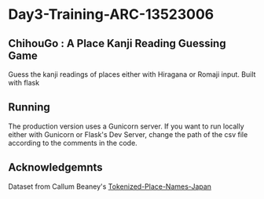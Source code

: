 # Day3-Training-ARC-13523006
## ChihouGo : A Place Kanji Reading Guessing Game 
Guess the kanji readings of places either with Hiragana or Romaji input. Built with flask
## Running
The production version uses a Gunicorn server. If you want to run locally either with Gunicorn or Flask's Dev Server, change the path of the csv file according to the comments in the code.
## Acknowledgemnts
Dataset from Callum Beaney's [Tokenized-Place-Names-Japan](https://github.com/CallumBeaney/Tokenized-Place-Names-Japan/tree/main)
